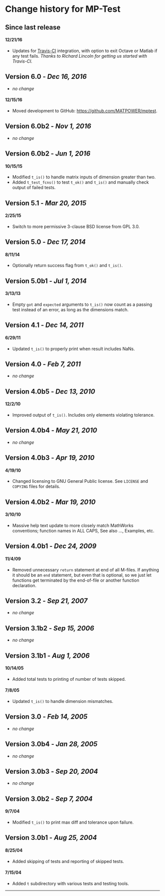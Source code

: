 Change history for MP-Test
==========================


Since last release
------------------

#### 12/21/16
  - Updates for [Travis-CI][1] integration, with option to exit Octave
    or Matlab if any test fails.
    *Thanks to Richard Lincoln for getting us started with Travis-CI.*


Version 6.0 - *Dec 16, 2016*
----------------------------

  - _no change_

#### 12/15/16
  - Moved development to GitHub: <https://github.com/MATPOWER/mptest>.



Version 6.0b2 - *Nov 1, 2016*
-----------------------------

  - _no change_


Version 6.0b2 - *Jun 1, 2016*
-----------------------------

#### 10/15/15
  - Modified `t_is()` to handle matrix inputs of dimension
    greater than two.
  - Added `t_test_fcns()` to test `t_ok()` and `t_is()` and manually
    check output of failed tests.


Version 5.1 - *Mar 20, 2015*
----------------------------

#### 2/25/15
  - Switch to more permissive 3-clause BSD license from GPL 3.0.


Version 5.0 - *Dec 17, 2014*
----------------------------

#### 8/11/14
  - Optionally return success flag from `t_ok()` and `t_is()`.


Version 5.0b1 - *Jul 1, 2014*
-----------------------------

#### 3/13/13
  - Empty `got` and `expected` arguments to `t_is()` now
    count as a passing test instead of an error, as long as
    the dimensions match.


Version 4.1 - *Dec 14, 2011*
-----------------------------

#### 6/29/11
  - Updated `t_is()` to properly print when result includes NaNs.


Version 4.0 - *Feb 7, 2011*
---------------------------

  - _no change_


Version 4.0b5 - *Dec 13, 2010*
------------------------------

#### 12/2/10
  - Improved output of `t_is()`. Includes only elements violating
    tolerance.


Version 4.0b4 - *May 21, 2010*
------------------------------

  - _no change_


Version 4.0b3 - *Apr 19, 2010*
------------------------------

#### 4/19/10
  - Changed licensing to GNU General Public license. See
    `LICENSE` and `COPYING` files for details.


Version 4.0b2 - *Mar 19, 2010*
------------------------------

#### 3/10/10
  - Massive help text update to more closely match MathWorks
    conventions; function names in ALL CAPS, See also ..., Examples, etc.


Version 4.0b1 - *Dec 24, 2009*
------------------------------

#### 11/4/09
  - Removed unnecessary `return` statement at end of all
    M-files. If anything it should be an `end` statement, but even
    that is optional, so we just let functions get terminated by the
    end-of-file or another function declaration.


Version 3.2 - *Sep 21, 2007*
----------------------------

  - _no change_


Version 3.1b2 - *Sep 15, 2006*
------------------------------

  - _no change_


Version 3.1b1 - *Aug 1, 2006*
-----------------------------

#### 10/14/05
  - Added total tests to printing of number of tests skipped.

#### 7/8/05
  - Updated `t_is()` to handle dimension mismatches.


Version 3.0 - *Feb 14, 2005*
----------------------------

  - _no change_


Version 3.0b4 - *Jan 28, 2005*
------------------------------

  - _no change_


Version 3.0b3 - *Sep 20, 2004*
------------------------------

  - _no change_


Version 3.0b2 - *Sep 7, 2004*
-----------------------------

#### 9/7/04
  - Modified `t_is()` to print max diff and tolerance upon failure.


Version 3.0b1 - *Aug 25, 2004*
------------------------------

#### 8/25/04
  - Added skipping of tests and reporting of skipped tests.

#### 7/15/04
  - Added `t` subdirectory with various tests and testing tools.

----
[1]: https://travis-ci.org
